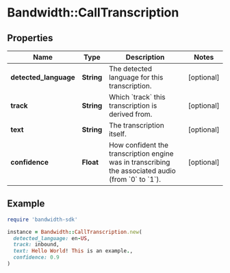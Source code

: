 # Bandwidth::CallTranscription

## Properties

| Name | Type | Description | Notes |
| ---- | ---- | ----------- | ----- |
| **detected_language** | **String** | The detected language for this transcription. | [optional] |
| **track** | **String** | Which &#x60;track&#x60; this transcription is derived from. | [optional] |
| **text** | **String** | The transcription itself. | [optional] |
| **confidence** | **Float** | How confident the transcription engine was in transcribing the associated audio (from &#x60;0&#x60; to &#x60;1&#x60;). | [optional] |

## Example

```ruby
require 'bandwidth-sdk'

instance = Bandwidth::CallTranscription.new(
  detected_language: en-US,
  track: inbound,
  text: Hello World! This is an example.,
  confidence: 0.9
)
```

